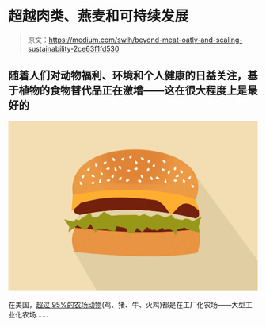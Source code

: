 # 超越肉类、燕麦和可持续发展

> 原文：<https://medium.com/swlh/beyond-meat-oatly-and-scaling-sustainability-2ce63f1fd530>

## 随着人们对动物福利、环境和个人健康的日益关注，基于植物的食物替代品正在激增——这在很大程度上是最好的

![](img/e4b312aed1aacb77392739c970a93818.png)

在美国，[超过 95%的农场动物](https://www.aspca.org/animal-cruelty/farm-animal-welfare)(鸡、猪、牛、火鸡)都是在工厂化农场——大型工业化农场……